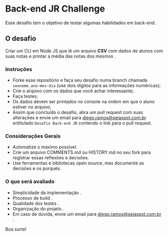 # Back-end JR Challenge #

Esse desafio tem o objetivo de testar algumas habilidades em back-end .


## O desafio
Criar um CLI em Node JS que lê um arquivo **CSV** com dados de alunos com suas notas e printar a média das notas dos mesmos .


### Instruções ###

- Forke esse repositório e faça seu desafio numa branch chamada ```seunome_ano-mes-dia``` (use dois dígitos para as informações numéricas);
- Crie o arquivo com os dados que você achar interessante;
- Faça testes;  
- Os dados devem ser printados no console na ordem em que o aluno estiver no arquivo;
- Assim que concluído o desafio, abra um pull request com suas alterações e envie um email para [diego.ramos@sejaspot.com.br](mailto:diego.ramos@sejapost.com.br) entitulado ```Desafio Back-end JR``` contendo o link para o pull request.


### Considerações Gerais
- Automatize o máximo possível.
- Crie um arquivo COMMENTS.md ou HISTORY.md no seu fork para registrar essas reflexões e decisões.
- Use ferramentas e bibliotecas open source, mas documente as decisões e os porquês.


### O que será avaliado ###

- Simplicidade da implementação .
- Processo de build .
- Qualidade dos testes .
- Organização do projeto .
- Em caso de dúvida, envie um email para [diego.ramos@sejaspot.com.br](mailto:diego.ramos@sejaspot.com.br) .


Boa sorte!
